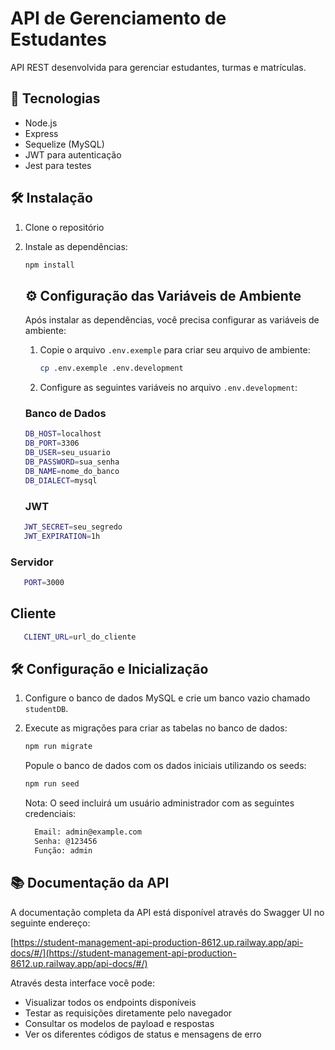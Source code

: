 # API de Gerenciamento de Estudantes

API REST desenvolvida para gerenciar estudantes, turmas e matrículas.

## 🚀 Tecnologias

- Node.js
- Express
- Sequelize (MySQL)
- JWT para autenticação
- Jest para testes

## 🛠️ Instalação

1. Clone o repositório
2. Instale as dependências:
   ```bash
   npm install
   ```
   ## ⚙️ Configuração das Variáveis de Ambiente

   Após instalar as dependências, você precisa configurar as variáveis de ambiente:

   1. Copie o arquivo `.env.exemple` para criar seu arquivo de ambiente:
      ```bash
      cp .env.exemple .env.development
        ```
   2. Configure as seguintes variáveis no arquivo `.env.development`:
   ### Banco de Dados
    ```bash
    DB_HOST=localhost
   DB_PORT=3306
   DB_USER=seu_usuario
   DB_PASSWORD=sua_senha
   DB_NAME=nome_do_banco
   DB_DIALECT=mysql
   ```
   ### JWT
```bash
   JWT_SECRET=seu_segredo
   JWT_EXPIRATION=1h
   ```
### Servidor
```bash
   PORT=3000
```
## Cliente
```bash
   CLIENT_URL=url_do_cliente
```
## 🛠️ Configuração e Inicialização


1. Configure o banco de dados MySQL e crie um banco vazio chamado `studentDB`.

2. Execute as migrações para criar as tabelas no banco de dados:
   ```bash
   npm run migrate
   ```
   Popule o banco de dados com os dados iniciais utilizando os seeds:
   ```bash
   npm run seed
   ```
   Nota: O seed incluirá um usuário administrador com as seguintes credenciais:
    ```bash
      Email: admin@example.com
      Senha: @123456
      Função: admin
   ```
## 📚 Documentação da API

A documentação completa da API está disponível através do Swagger UI no seguinte endereço:

[https://student-management-api-production-8612.up.railway.app/api-docs/#/](https://student-management-api-production-8612.up.railway.app/api-docs/#/)

Através desta interface você pode:
- Visualizar todos os endpoints disponíveis
- Testar as requisições diretamente pelo navegador
- Consultar os modelos de payload e respostas
- Ver os diferentes códigos de status e mensagens de erro
